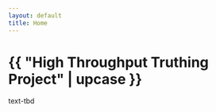 ```yaml
---
layout: default
title: Home
---
```



<html>
  <head>
    <meta charset="utf-8">
    <title>{{ page.title }}</title>
  </head>
  <body>
    <h1>{{ "High Throughput Truthing Project" | upcase }}</h1>
 text-tbd 
  </body>
</html>